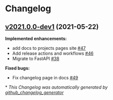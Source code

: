 # Changelog

## [v2021.0.0-dev1](https://github.com/madeinoz67/maker-hub/tree/v2021.0.0-dev1) (2021-05-22)

**Implemented enhancements:**

- add docs to projects pages site [\#47](https://github.com/madeinoz67/maker-hub/issues/47)
- Add release actions and workflows [\#46](https://github.com/madeinoz67/maker-hub/issues/46)
- Migrate to FastAPI [\#38](https://github.com/madeinoz67/maker-hub/issues/38)

**Fixed bugs:**

- Fix changelog page in docs [\#49](https://github.com/madeinoz67/maker-hub/issues/49)



\* *This Changelog was automatically generated by [github_changelog_generator](https://github.com/github-changelog-generator/github-changelog-generator)*
